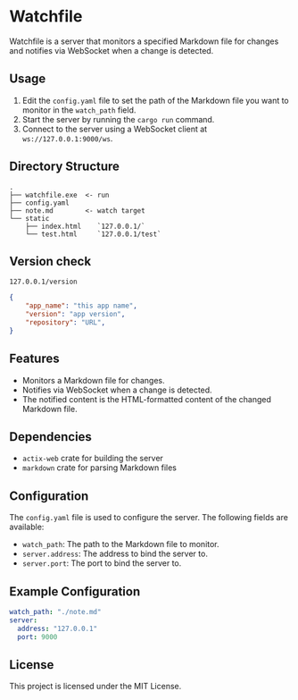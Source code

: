 

# Watchfile

Watchfile is a server that monitors a specified Markdown file for changes and notifies via WebSocket when a change is detected.

## Usage

1. Edit the `config.yaml` file to set the path of the Markdown file you want to monitor in the `watch_path` field.
2. Start the server by running the `cargo run` command.
3. Connect to the server using a WebSocket client at `ws://127.0.0.1:9000/ws`.

## Directory Structure
```
.
├── watchfile.exe  <- run
├── config.yaml
├── note.md        <- watch target
└── static
    ├── index.html    `127.0.0.1/`
    └── test.html     `127.0.0.1/test`
```

## Version check

`127.0.0.1/version`
```json
{
	"app_name": "this app name",
    "version": "app version",
    "repository": "URL",
}
```

## Features

* Monitors a Markdown file for changes.
* Notifies via WebSocket when a change is detected.
* The notified content is the HTML-formatted content of the changed Markdown file.

## Dependencies

* `actix-web` crate for building the server
* `markdown` crate for parsing Markdown files

## Configuration

The `config.yaml` file is used to configure the server. The following fields are available:

* `watch_path`: The path to the Markdown file to monitor.
* `server.address`: The address to bind the server to.
* `server.port`: The port to bind the server to.

## Example Configuration

```yml
watch_path: "./note.md"
server:
  address: "127.0.0.1"
  port: 9000
```

## License

This project is licensed under the MIT License.